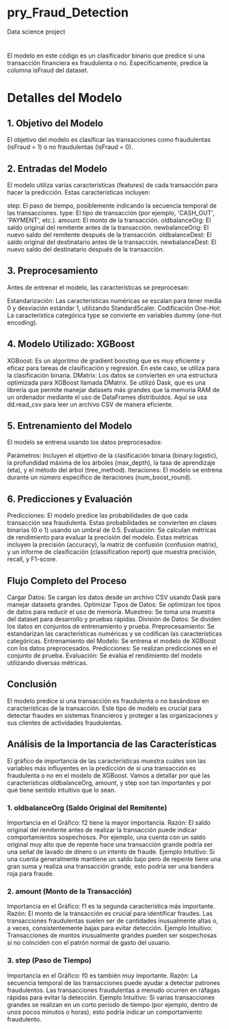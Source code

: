 # pry_Fraud_Detection
Data science project

#
El modelo en este código es un clasificador binario que predice si una transacción financiera es fraudulenta o no. Específicamente, predice la columna isFraud del dataset.

# Detalles del Modelo

## 1. Objetivo del Modelo
El objetivo del modelo es clasificar las transacciones como fraudulentas (isFraud = 1) o no fraudulentas (isFraud = 0).

## 2. Entradas del Modelo
El modelo utiliza varias características (features) de cada transacción para hacer la predicción. Estas características incluyen:

step: El paso de tiempo, posiblemente indicando la secuencia temporal de las transacciones.
type: El tipo de transacción (por ejemplo, 'CASH_OUT', 'PAYMENT', etc.).
amount: El monto de la transacción.
oldbalanceOrg: El saldo original del remitente antes de la transacción.
newbalanceOrig: El nuevo saldo del remitente después de la transacción.
oldbalanceDest: El saldo original del destinatario antes de la transacción.
newbalanceDest: El nuevo saldo del destinatario después de la transacción.

## 3. Preprocesamiento
Antes de entrenar el modelo, las características se preprocesan:

Estandarización: Las características numéricas se escalan para tener media 0 y desviación estándar 1, utilizando StandardScaler.
Codificación One-Hot: La característica categórica type se convierte en variables dummy (one-hot encoding).

## 4. Modelo Utilizado: XGBoost
XGBoost: Es un algoritmo de gradient boosting que es muy eficiente y eficaz para tareas de clasificación y regresión. En este caso, se utiliza para la clasificación binaria.
DMatrix: Los datos se convierten en una estructura optimizada para XGBoost llamada DMatrix.
Se utilizó Dask, que es una librería que permite manejar datasets más grandes que la memoria RAM de un ordenador mediante el uso de DataFrames distribuidos. Aquí se usa dd.read_csv para leer un archivo CSV de manera eficiente.

## 5. Entrenamiento del Modelo
El modelo se entrena usando los datos preprocesados:

Parámetros: Incluyen el objetivo de la clasificación binaria (binary:logistic), la profundidad máxima de los árboles (max_depth), la tasa de aprendizaje (eta), y el método del árbol (tree_method).
Iteraciones: El modelo se entrena durante un número específico de iteraciones (num_boost_round).
## 6. Predicciones y Evaluación
Predicciones: El modelo predice las probabilidades de que cada transacción sea fraudulenta. Estas probabilidades se convierten en clases binarias (0 o 1) usando un umbral de 0.5.
Evaluación: Se calculan métricas de rendimiento para evaluar la precisión del modelo. Estas métricas incluyen la precisión (accuracy), la matriz de confusión (confusion matrix), y un informe de clasificación (classification report) que muestra precisión, recall, y F1-score.
## Flujo Completo del Proceso
Cargar Datos: Se cargan los datos desde un archivo CSV usando Dask para manejar datasets grandes.
Optimizar Tipos de Datos: Se optimizan los tipos de datos para reducir el uso de memoria.
Muestreo: Se toma una muestra del dataset para desarrollo y pruebas rápidas.
División de Datos: Se dividen los datos en conjuntos de entrenamiento y prueba.
Preprocesamiento: Se estandarizan las características numéricas y se codifican las características categóricas.
Entrenamiento del Modelo: Se entrena el modelo de XGBoost con los datos preprocesados.
Predicciones: Se realizan predicciones en el conjunto de prueba.
Evaluación: Se evalúa el rendimiento del modelo utilizando diversas métricas.
## Conclusión
El modelo predice si una transacción es fraudulenta o no basándose en características de la transacción. Este tipo de modelo es crucial para detectar fraudes en sistemas financieros y proteger a las organizaciones y sus clientes de actividades fraudulentas.

## Análisis de la Importancia de las Características
El gráfico de importancia de las características muestra cuáles son las variables más influyentes en la predicción de si una transacción es fraudulenta o no en el modelo de XGBoost. Vamos a detallar por qué las características oldbalanceOrg, amount, y step son tan importantes y por qué tiene sentido intuitivo que lo sean.

### 1. oldbalanceOrg (Saldo Original del Remitente)
Importancia en el Gráfico: f2 tiene la mayor importancia.
Razón: El saldo original del remitente antes de realizar la transacción puede indicar comportamientos sospechosos. Por ejemplo, una cuenta con un saldo original muy alto que de repente hace una transacción grande podría ser una señal de lavado de dinero o un intento de fraude.
Ejemplo Intuitivo: Si una cuenta generalmente mantiene un saldo bajo pero de repente tiene una gran suma y realiza una transacción grande, esto podría ser una bandera roja para fraude.
### 2. amount (Monto de la Transacción)
Importancia en el Gráfico: f1 es la segunda característica más importante.
Razón: El monto de la transacción es crucial para identificar fraudes. Las transacciones fraudulentas suelen ser de cantidades inusualmente altas o, a veces, consistentemente bajas para evitar detección.
Ejemplo Intuitivo: Transacciones de montos inusualmente grandes pueden ser sospechosas si no coinciden con el patrón normal de gasto del usuario.
### 3. step (Paso de Tiempo)
Importancia en el Gráfico: f0 es también muy importante.
Razón: La secuencia temporal de las transacciones puede ayudar a detectar patrones fraudulentos. Las transacciones fraudulentas a menudo ocurren en ráfagas rápidas para evitar la detección.
Ejemplo Intuitivo: Si varias transacciones grandes se realizan en un corto período de tiempo (por ejemplo, dentro de unos pocos minutos o horas), esto podría indicar un comportamiento fraudulento.